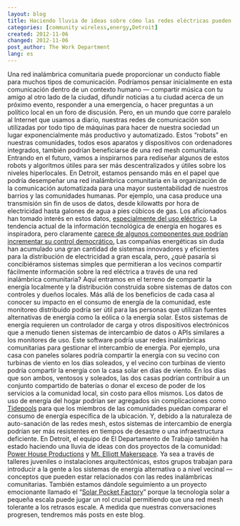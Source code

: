 ```yaml
---
layout: blog
title: Haciendo lluvia de ideas sobre cómo las redes eléctricas pueden trabajar con redes mesh comunitarias
categories: [community wireless,energy,Detroit]
created: 2012-11-06
changed: 2012-11-06
post_author: The Work Department
lang: es
---
```

Una red inalámbrica comunitaria puede proporcionar un conducto fiable para muchos tipos de comunicación. Podríamos pensar inicialmente en esta comunicación dentro de un contexto humano &mdash; compartir música con tu amigo al otro lado de la ciudad, difundir noticias a tu ciudad acerca de un próximo evento, responder a una emergencia, o hacer preguntas a un político local en un foro de discusión. Pero, en un mundo que corre paralelo al Internet que usamos a diario, nuestras redes de comunicación son utilizadas por todo tipo de máquinas para hacer de nuestra sociedad un lugar exponencialmente más productivo y automatizado. Estos &ldquo;robots&rdquo; en nuestras comunidades, todos esos aparatos y dispositivos con ordenadores integrados, también podrían beneficiarse de una red mesh comunitaria.
Entrando en el futuro, vamos a inspirarnos para rediseñar algunos de estos robots y algoritmos útiles para ser más descentralizados y útiles sobre los niveles hiperlocales. En Detroit, estamos pensando más en el papel que podría desempeñar una red inalámbrica comunitaria en la organización de la comunicación automatizada para una mayor sustentabilidad de nuestros barrios y las comunidades humanas.
Por ejemplo, una casa produce una transmisión sin fin de usos de datos, desde kilowatts por hora de electricidad hasta galones de agua a pies cúbicos de gas. Los aficionados han tomado interés en estos datos, <a class="external" href="http://hackaday.com/2012/03/06/monitoring-home-electricity-usage-via-a-tidy-wall-display/" target="_blank">especialmente del uso eléctrico</a>.
La tendencia actual de la información tecnológica de energía en hogares es inspiradora, pero claramente <a class="external" href="http://www.wired.com/insights/2012/05/smart-meter/" target="_blank">carece de algunos componentes que podrían incrementar su control democrático.</a> Las compañías energéticas sin duda han acumulado una gran cantidad de sistemas innovadores y eficientes para la distribución de electricidad a gran escala, pero, ¿qué pasaría si concibiéramos sistemas simples que permitieran a los vecinos compartir fácilmente información sobre la red eléctrica a través de una red inalámbrica comunitaria?
Aquí entramos en el terreno de compartir la energía localmente y la distribución construida sobre sistemas de datos con controles y dueños locales. Más allá de los beneficios de cada casa al conocer su impacto en el consumo de energía de la comunidad, este monitoreo distribuido podría ser útil para las personas que utilizan fuentes alternativas de energía como la eólica o la energía solar. Estos sistemas de energía requieren un controlador de carga y otros dispositivos electrónicos que a menudo tienen sistemas de intercambio de datos o APIs similares a los monitores de uso. Este software podría usar redes inalámbricas comunitarias para gestionar el intercambio de energía.
Por ejemplo, una casa con paneles solares podría compartir la energía con su vecino con turbinas de viento en los días soleados, y el vecino con turbinas de viento podría compartir la energía con la casa solar en días de viento. En los días que son ambos, ventosos y soleados, las dos casas podrían contribuir a un conjunto compartido de baterías o donar el exceso de poder de los servicios a la comunidad local, sin costo para ellos mismos. Los datos de uso de energía del hogar podrían ser agregados sin complicaciones como <a href="http://www.tidepools.co/" target="_blank">Tidepools</a> para que los miembros de las comunidades puedan comparar el consumo de energía específica de la ubicación.
Y, debido a la naturaleza de auto-sanación de las redes mesh, estos sistemas de intercambio de energía podrían ser más resistentes en tiempos de desastre o una infraestructura deficiente.
En Detroit, el equipo de El Departamento de Trabajo también ha estado haciendo una lluvia de ideas con dos proyectos de la comunidad: <a href="http://www.powerhouseproductions.org/index.php?/network/power-house/" target="_blank">Power House Productions</a> y <a href="http://www.mtelliottmakerspace.com/" target="_blank">Mt. Elliott Makerspace</a>. Ya sea a través de talleres juveniles o instalaciones arquitectónicas, estos grupos trabajan para introducir a la gente a los sistemas de energía alternativa o a nivel vecinal &mdash; conceptos que pueden estar relacionados con las redes inalámbricas comunitarias. También estamos dándole seguimiento a un proyecto emocionante llamado el &ldquo;<a href="http://www.kickstarter.com/projects/alex9000/the-solar-pocket-factory-an-invention-adventure/" target="_blank">Solar Pocket Factory</a>&rdquo; porque la tecnología solar a pequeña escala puede jugar un rol crucial permitiendo que una red mesh tolerante a los retrasos escale. A medida que nuestras conversaciones progresen, tendremos más posts en este blog.
